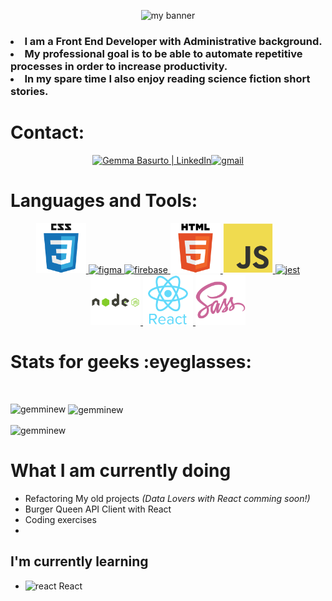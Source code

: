 <p align="center">
<img width="900" height="300" src="https://user-images.githubusercontent.com/44656020/145626993-5231c364-a009-46f3-bb62-5a228221f0cd.gif" alt="my banner">
</p>

<h3><li>I am a Front End Developer with Administrative background.</li> <li> My professional goal is to be able to automate repetitive processes in order to increase productivity. </li>  <li> In my spare time I also enjoy reading  science fiction short stories. </li></h3>
                                                                                                                                         
<h1> Contact: </h1>
<p align="center"> 
<a href="https://www.linkedin.com/in/gemma-basurto-gomez/"><img src="https://raw.githubusercontent.com/yushi1007/yushi1007/main/images/linkedin.svg" width="80" height="80" alt="Gemma Basurto | LinkedIn" width="21px"/></a><a href="mailto:gemminew@gmail.com"><img src="https://cdn.icon-icons.com/icons2/730/PNG/512/gmail_icon-icons.com_62758.png"  width="80" title="gmail"/> </a>
</p>  
<h1> Languages and Tools: </h1>
<p align="center"> <a href="https://www.w3schools.com/css/" target="_blank" rel="noreferrer"> <img src="https://raw.githubusercontent.com/devicons/devicon/master/icons/css3/css3-original-wordmark.svg" alt="css3" width="80" height="80"/> </a> <a href="https://www.figma.com/" target="_blank" rel="noreferrer"> <img src="https://www.vectorlogo.zone/logos/figma/figma-icon.svg" alt="figma" width="80" height="80"/> </a> <a href="https://firebase.google.com/" target="_blank" rel="noreferrer"> <img src="https://www.vectorlogo.zone/logos/firebase/firebase-icon.svg" alt="firebase" width="80" height="80"/> </a> <a href="https://www.w3.org/html/" target="_blank" rel="noreferrer"> <img src="https://raw.githubusercontent.com/devicons/devicon/master/icons/html5/html5-original-wordmark.svg" alt="html5" width="80" height="80"/> </a> <a href="https://developer.mozilla.org/en-US/docs/Web/JavaScript" target="_blank" rel="noreferrer"> <img src="https://raw.githubusercontent.com/devicons/devicon/master/icons/javascript/javascript-original.svg" alt="javascript" width="80" height="80"/> </a> <a href="https://jestjs.io" target="_blank" rel="noreferrer"> <img src="https://www.vectorlogo.zone/logos/jestjsio/jestjsio-icon.svg" alt="jest" width="40" height="40"/> </a> <a href="https://nodejs.org" target="_blank" rel="noreferrer"> <img src="https://raw.githubusercontent.com/devicons/devicon/master/icons/nodejs/nodejs-original-wordmark.svg" alt="nodejs" width="80" height="80"/> </a> <a href="https://reactjs.org/" target="_blank" rel="noreferrer"> <img src="https://raw.githubusercontent.com/devicons/devicon/master/icons/react/react-original-wordmark.svg" alt="react" width="80" height="80"/> </a> <a href="https://sass-lang.com" target="_blank" rel="noreferrer"> <img src="https://raw.githubusercontent.com/devicons/devicon/master/icons/sass/sass-original.svg" alt="sass" width="80" height="80"/> </a> </p>

<h1>Stats for geeks :eyeglasses:</h1>
<p align="left>
<p><img align="center" src="https://github-readme-streak-stats.herokuapp.com/?user=gemminew&" alt="gemminew" /></p> <br>
<p><img align="left" src="https://github-readme-stats.vercel.app/api/top-langs?username=gemminew&show_icons=true&locale=en&layout=compact" alt="gemminew" /></p>
<p>&nbsp;<img align="center" src="https://github-readme-stats.vercel.app/api?username=gemminew&show_icons=true&locale=en" alt="gemminew" /></p>
<p><img align="center" src="https://github-readme-streak-stats.herokuapp.com/?user=gemminew&" alt="gemminew" /></p>
 </p>

<h1> What I am currently doing </h1>

- Refactoring My old projects  _(Data Lovers with React comming soon!)_
- Burger Queen API Client with React 
- Coding exercises
- 

## I'm currently learning

- ![react](https://user-images.githubusercontent.com/44656020/145617847-5d4ac6c4-e6be-49a3-aa76-27ec66cf1f2b.png) React 





